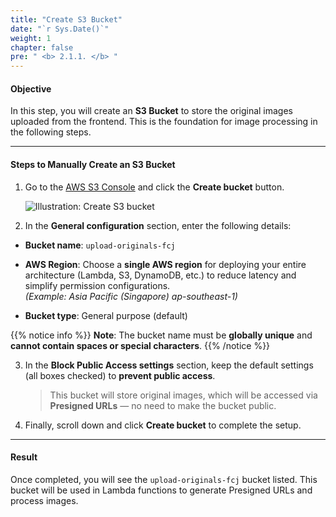 ```yaml
---
title: "Create S3 Bucket"
date: "`r Sys.Date()`"
weight: 1
chapter: false
pre: " <b> 2.1.1. </b> "
---
```


#### Objective

In this step, you will create an **S3 Bucket** to store the original images uploaded from the frontend. This is the foundation for image processing in the following steps.

---

#### Steps to Manually Create an S3 Bucket

1. Go to the [AWS S3 Console](https://s3.console.aws.amazon.com/s3/) and click the **Create bucket** button.

   ![Illustration: Create S3 bucket](/images/2-image-upload-and-resize/2.1-upload-original-image/001.png)

2. In the **General configuration** section, enter the following details:

- **Bucket name**: `upload-originals-fcj`

- **AWS Region**: Choose a **single AWS region** for deploying your entire architecture (Lambda, S3, DynamoDB, etc.) to reduce latency and simplify permission configurations.  
  *(Example: Asia Pacific (Singapore) ap-southeast-1)*

- **Bucket type**: General purpose (default)

{{% notice info %}}
  **Note**: The bucket name must be **globally unique** and **cannot contain spaces or special characters**.
{{% /notice %}}

3. In the **Block Public Access settings** section, keep the default settings (all boxes checked) to **prevent public access**.

   > This bucket will store original images, which will be accessed via **Presigned URLs** — no need to make the bucket public.

4. Finally, scroll down and click **Create bucket** to complete the setup.

---

#### Result

Once completed, you will see the `upload-originals-fcj` bucket listed. This bucket will be used in Lambda functions to generate Presigned URLs and process images.
